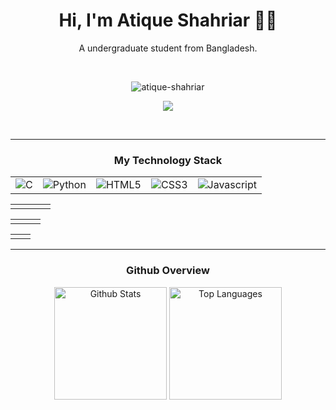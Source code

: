 <h1 align="center">Hi, I'm Atique Shahriar 👨‍💻</h1>
<p align="center">A undergraduate student from Bangladesh.</p>


<p align="center">
    <a href="https://www.linkedin.com/in/atique-shahriar/"><img
            src="https://img.shields.io/badge/LinkedIn-0077B5?style=for-the-badge&logo=linkedin&logoColor=white"
            alt="" /></a>
    <a href="https://www.facebook.com/atiqueshahriarr"><img
            src="https://img.shields.io/badge/Facebook-1877F2?style=for-the-badge&logo=facebook&logoColor=white"
            alt="" /></a>
</p>


<p align="center"> <img
        src="https://komarev.com/ghpvc/?username=atique-shahriar&label=Profile%20views&color=0e75b6&style=flat"
        alt="atique-shahriar" /></p>


<p align="center">
    <img
        src="https://github-readme-streak-stats.herokuapp.com/?user=atique-shahriar&stroke=ffffff&background=27272a&ring=22c55e&fire=22c55e&currStreakNum=ffffff&currStreakLabel=22c55e&sideNums=ffffff&sideLabels=ffffff&dates=ffffff&hide_border=true" />
</p>


<p align="center">
    <a href="mailto:satique06@gmail.com"><img
            src="https://img.shields.io/badge/Gmail-D14836?style=for-the-badge&logo=gmail&logoColor=white" alt="" /></a>
    <a href="https://github.com/atique-shahriar"><img
            src="https://img.shields.io/badge/GitHub-100000?style=for-the-badge&logo=github&logoColor=white"
            alt="" /></a>
    <!-- <a href="https://www.facebook.com/atiqueshahriarr"><img
            src="https://img.shields.io/badge/Google_Scholar-4285F4?style=for-the-badge&logo=google-scholar&logoColor=white"
            alt="" /></a> -->
</p>



<hr>
<h3 align="center">My Technology Stack</h3>
<table align="center">
    <tr>
        <td align="center">
            <img src="https://img.shields.io/badge/C-00599C?style=for-the-badge&logo=c&logoColor=white" alt="C" />
        </td>
        <td>
            <img src="https://img.shields.io/badge/Python-FFD43B?style=for-the-badge&logo=python&logoColor=blue"
                alt="Python" />
        </td>
        <td><img src="https://img.shields.io/badge/HTML5-E34F26?style=for-the-badge&logo=html5&logoColor=white"
                alt="HTML5" /></td>
        <td>
            <img src="https://img.shields.io/badge/CSS3-1572B6?style=for-the-badge&logo=css3&logoColor=white"
                alt="CSS3" />
        </td>
        <td>
            <img src="https://img.shields.io/badge/JavaScript-323330?style=for-the-badge&logo=javascript&logoColor=F7DF1E"
                alt="Javascript" />
        </td>
    </tr>
</table>


<table align="center">
    <tr>
        <td align="center">
            <img src="https://img.shields.io/badge/Tailwind_CSS-38B2AC?style=for-the-badge&logo=tailwind-css&logoColor=white"
                alt="" />
        </td>
        <td>
            <img src="https://img.shields.io/badge/daisyUI-1ad1a5?style=for-the-badge&logo=daisyui&logoColor=white"
                alt="" />
        </td>
        <td>
            <img src="https://img.shields.io/badge/React-20232A?style=for-the-badge&logo=react&logoColor=61DAFB"
                alt="" />
        </td>
        <td>
            <img src="https://img.shields.io/badge/MySQL-005C84?style=for-the-badge&logo=mysql&logoColor=white"
                alt="" />
        </td>
    </tr>
</table>

<table align="center">
    <tr>
        <td>
            <img src="https://img.shields.io/badge/Netlify-00C7B7?style=for-the-badge&logo=netlify&logoColor=white"
                alt="" />
        </td>
        <td>
            <img src="https://img.shields.io/badge/Numpy-777BB4?style=for-the-badge&logo=numpy&logoColor=white"
                alt="" />
        </td>
        <td>
            <img src="https://img.shields.io/badge/Pandas-2C2D72?style=for-the-badge&logo=pandas&logoColor=white"
                alt="" />
        </td>
    </tr>
</table>

<table align="center">
    <tr>
        <td align="center">
            <img src="https://img.shields.io/badge/Adobe%20XD-470137?style=for-the-badge&logo=Adobe%20XD&logoColor=white"
                alt="" />
        </td>
        <td>
            <img src="https://img.shields.io/badge/Figma-F24E1E?style=for-the-badge&logo=figma&logoColor=white"
                alt="" />
        </td>
    </tr>
</table>


<hr>
<h3 align="center">Github Overview</h3>
<p align="center">
    <img src="https://github-readme-stats.vercel.app/api?username=atique-shahriar&theme=dracula&show_icons=true"
        alt="Github Stats" style="height: 180px;" />
    <img src="https://github-readme-stats.vercel.app/api/top-langs/?username=atique-shahriar&langs_count=10&title_color=22c55e&text_color=ffffff&icon_color=22c55e&bg_color=27272a&hide_border=true&locale=en&custom_title=Top%20%Languages"
        alt="Top Languages" style="height: 180px;" />
</p>
